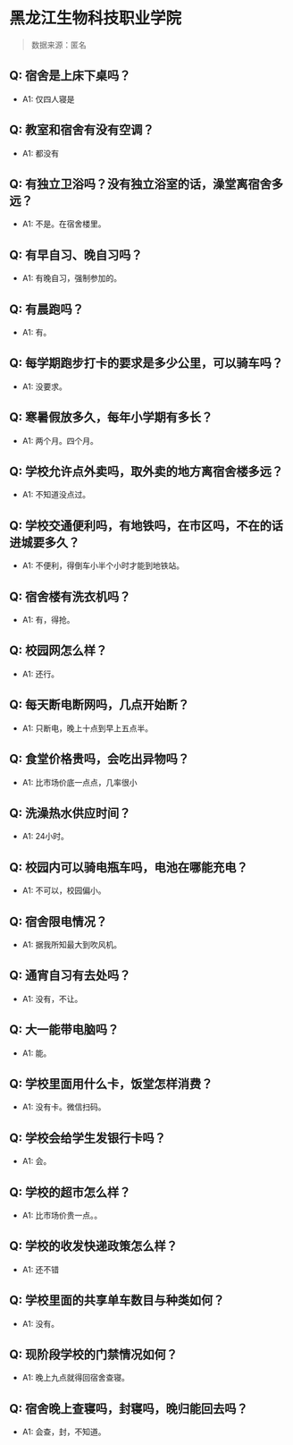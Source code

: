 # 黑龙江生物科技职业学院

> 数据来源：匿名

## Q: 宿舍是上床下桌吗？

- A1: 仅四人寝是

## Q: 教室和宿舍有没有空调？

- A1: 都没有

## Q: 有独立卫浴吗？没有独立浴室的话，澡堂离宿舍多远？

- A1: 不是。在宿舍楼里。

## Q: 有早自习、晚自习吗？

- A1: 有晚自习，强制参加的。

## Q: 有晨跑吗？

- A1: 有。

## Q: 每学期跑步打卡的要求是多少公里，可以骑车吗？

- A1: 没要求。

## Q: 寒暑假放多久，每年小学期有多长？

- A1: 两个月。四个月。

## Q: 学校允许点外卖吗，取外卖的地方离宿舍楼多远？

- A1: 不知道没点过。

## Q: 学校交通便利吗，有地铁吗，在市区吗，不在的话进城要多久？

- A1: 不便利，得倒车小半个小时才能到地铁站。

## Q: 宿舍楼有洗衣机吗？

- A1: 有，得抢。

## Q: 校园网怎么样？

- A1: 还行。

## Q: 每天断电断网吗，几点开始断？

- A1: 只断电，晚上十点到早上五点半。

## Q: 食堂价格贵吗，会吃出异物吗？

- A1: 比市场价底一点点，几率很小

## Q: 洗澡热水供应时间？

- A1: 24小时。

## Q: 校园内可以骑电瓶车吗，电池在哪能充电？

- A1: 不可以，校园偏小。

## Q: 宿舍限电情况？

- A1: 据我所知最大到吹风机。

## Q: 通宵自习有去处吗？

- A1: 没有，不让。

## Q: 大一能带电脑吗？

- A1: 能。

## Q: 学校里面用什么卡，饭堂怎样消费？

- A1: 没有卡。微信扫码。

## Q: 学校会给学生发银行卡吗？

- A1: 会。

## Q: 学校的超市怎么样？

- A1: 比市场价贵一点。。

## Q: 学校的收发快递政策怎么样？

- A1: 还不错

## Q: 学校里面的共享单车数目与种类如何？

- A1: 没有。

## Q: 现阶段学校的门禁情况如何？

- A1: 晚上九点就得回宿舍查寝。

## Q: 宿舍晚上查寝吗，封寝吗，晚归能回去吗？

- A1: 会查，封，不知道。

